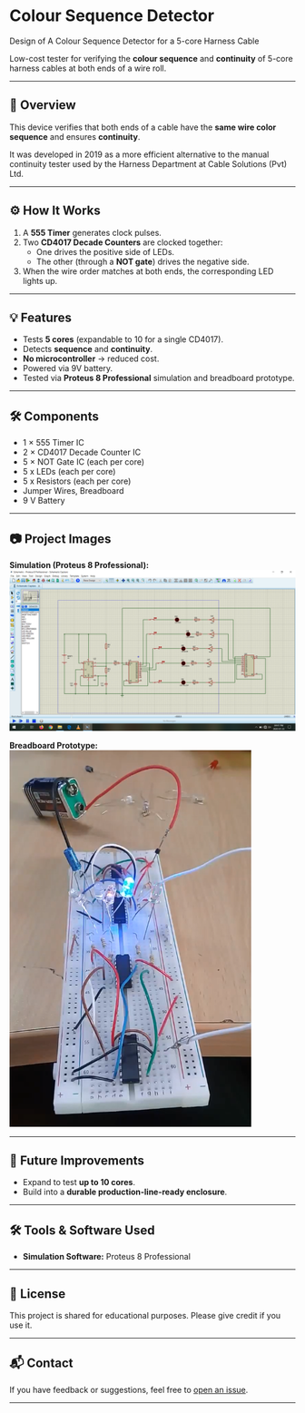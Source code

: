 # Colour Sequence Detector

Design of A Colour Sequence Detector for a 5-core Harness Cable

Low-cost tester for verifying the **colour sequence** and **continuity** of 5-core harness cables at both ends of a wire roll.  

---

## 📜 Overview

This device verifies that both ends of a cable have the **same wire color sequence** and ensures **continuity**.

It was developed in 2019 as a more efficient alternative to the manual continuity tester used by the Harness Department at Cable Solutions (Pvt) Ltd.

---

## ⚙️ How It Works

1. A **555 Timer** generates clock pulses.  
2. Two **CD4017 Decade Counters** are clocked together:  
   - One drives the positive side of LEDs.  
   - The other (through a **NOT gate**) drives the negative side.  
3. When the wire order matches at both ends, the corresponding LED lights up.

---

## 💡 Features

- Tests **5 cores** (expandable to 10 for a single CD4017).  
- Detects **sequence** and **continuity**.  
- **No microcontroller** → reduced cost.
- Powered via 9V battery.
- Tested via **Proteus 8 Professional** simulation and breadboard prototype.

---

## 🛠 Components

- 1 × 555 Timer IC  
- 2 × CD4017 Decade Counter IC  
- 5 × NOT Gate IC (each per core)  
- 5 x LEDs (each per core)  
- 5 x Resistors (each per core)  
- Jumper Wires, Breadboard  
- 9 V Battery

---

## 📷 Project Images

**Simulation (Proteus 8 Professional):**  
![Simulation Screenshot](schemetic.png)  

**Breadboard Prototype:**  
![Breadboard Build](prototype.png)  

---

## 🔮 Future Improvements

- Expand to test **up to 10 cores**.  
- Build into a **durable production-line-ready enclosure**.  

---

## 🛠 Tools & Software Used
- **Simulation Software:** Proteus 8 Professional

---

## 📄 License
This project is shared for educational purposes. Please give credit if you use it.

---

## 📬 Contact
If you have feedback or suggestions, feel free to [open an issue](https://github.com).

---
